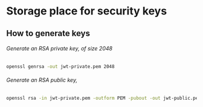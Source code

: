 # Storage place for security keys

## How to generate keys

###### Generate an RSA private key, of size 2048
```Bash
openssl genrsa -out jwt-private.pem 2048
```

###### Generate an RSA public key,
```Bash
openssl rsa -in jwt-private.pem -outform PEM -pubout -out jwt-public.pem
```
